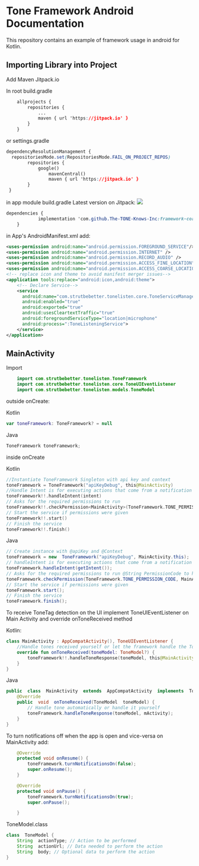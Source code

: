 # Tone Framework Android Documentation 
This repository contains an example of framework usage in android for Kotlin.
## Importing Library into Project  

Add Maven Jitpack.io

In root build.gradle 
```css
	allprojects {
		repositories {
			...
			maven { url 'https://jitpack.io' }
		}
	}
```
or settings.gradle
```css
dependencyResolutionManagement {  
  repositoriesMode.set(RepositoriesMode.FAIL_ON_PROJECT_REPOS)  
	    repositories {  
			google()  
	        	mavenCentral()  
	        	maven { url 'https://jitpack.io' }
		}
 }
```
in app module build.gradle
Latest version on Jitpack: [![](https://jitpack.io/v/The-TONE-Knows-Inc/framework-core-tone-android.svg)](https://jitpack.io/#The-TONE-Knows-Inc/framework-core-tone-android)
```css
dependencies {
	        implementation 'com.github.The-TONE-Knows-Inc:framework-core-tone-android:v0.0.1'
	}
```
in App's AndroidManifest.xml add:
```xml
<uses-permission android:name="android.permission.FOREGROUND_SERVICE"/>  
<uses-permission android:name="android.permission.INTERNET" />  
<uses-permission android:name="android.permission.RECORD_AUDIO" />  
<uses-permission android:name="android.permission.ACCESS_FINE_LOCATION" />  
<uses-permission android:name="android.permission.ACCESS_COARSE_LOCATION" />
<!-- replace icon and theme to avoid manifest merger issues-->
<application tools:replace="android:icon,android:theme">
	<!-- Declare Service-->
	<service  
	  android:name="com.strutbebetter.tonelisten.core.ToneServiceManager"  
	  android:enabled="true"  
	  android:exported="true"  
	  android:usesCleartextTraffic="true"  
	  android:foregroundServiceType="location|microphone"  
	  android:process=":ToneListeningService">  
	</service>
</application>
```

##  MainActivity
Import
```java
	import com.strutbebetter.tonelisten.ToneFramework
	import com.strutbebetter.tonelisten.core.ToneUIEventListener  
	import com.strutbebetter.tonelisten.models.ToneModel
```
outside onCreate:

Kotlin
```kotlin
var toneFramework: ToneFramework? = null
```
Java
```java
ToneFramework toneFramework;
```
inside onCreate 

Kotlin
```kotlin
//Instantiate ToneFramework Singleton with api key and context
toneFramework = ToneFramework("apiKeyDebug", this@MainActivity) 
//Handle Intent is for executing actions that come from a notification
toneFramework!!.handleIntent(intent)  
// Asks for the required permissions to run 
toneFramework!!.checkPermission<MainActivity>(ToneFramework.TONE_PERMISSION_CODE, this@MainActivity)  
// Start the service if permissions were given
toneFramework!!.start()  
// Finish the service
toneFramework!!.finish()
```
Java
```java
// Create instance with @apiKey and @Context
toneFramework = new  ToneFramework("apiKeyDebug", MainActivity.this);
// handleIntent is for executing actions that come from a notification @Intent intent
toneFramework.handleIntent(getIntent());
// Asks for the required permissions to run @String PermissionCode to handle activityResult and Context context
toneFramework.checkPermission(ToneFramework.TONE_PERMISSION_CODE, MainActivity.this);
// Start the service if permissions were given
toneFramework.start();
// Finish the service
toneFramework.finish();

```
To receive ToneTag detection on the UI implement 
ToneUIEventListener on Main Activity  and override onToneReceived method

Kotlin:
```kotlin
class MainActivity : AppCompatActivity(), ToneUIEventListener {
	//Handle tones received yourself or let the framework handle the Tone Automatically
	override fun onToneReceived(toneModel: ToneModel?) {  
	    toneFramework!!.handleToneResponse(toneModel, this@MainActivity);  
	}
}
```
Java
```java
public  class  MainActivity  extends  AppCompatActivity  implements  ToneUIEventListener {
	@Override
	public  void  onToneReceived(ToneModel  toneModel) {
		// Handle tone automatically or handle it yourself
		toneFramework.handleToneResponse(toneModel, mActivity);
	}
}
```
To turn notifications off when the app is open and vice-versa on MainActivity add:
```java
    @Override
    protected void onResume() {
        toneFramework.turnNotificationsOn(false);
        super.onResume();
    }

    @Override
    protected void onPause() {
        toneFramework.turnNotificationsOn(true);
        super.onPause();

    }
```

ToneModel.class
```java
class  ToneModel {
	String  actionType; // Action to be performed
	String  actionUrl; // Data needed to perform the action
	String  body; // Optional data to perform the action
}
```
